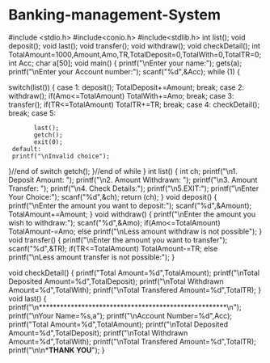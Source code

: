 # Banking-management-System
#include <stdio.h>
#include<conio.h>
#include<stdlib.h>
int list();
void deposit();
void last();
void transfer();
void withdraw();
void checkDetail();
int TotalAmount=1000,Amount,Amo,TR,TotalDeposit=0,TotalWith=0,TotalTR=0;
int Acc;
char a[50];
void main() 
{
    printf("\nEnter your name:");
    gets(a);
    printf("\nEnter your Account number:");
    scanf("%d",&Acc);
 while (1)
 {
   
 switch(list())
 {
     case 1:
            deposit();
            TotalDeposit+=Amount;
            break;
     case 2:
           withdraw();
           if(Amo<=TotalAmount)
           TotalWith+=Amo;
           break;
     case 3:
            transfer();
            if(TR<=TotalAmount)
            TotalTR+=TR;
            break;
     case 4:
           checkDetail();
           break;
     case 5:
           
           last();
           getch();
           exit(0);
     default:
     printf("\nInvalid choice");
 }//end of switch
  getch();
 }//end of while
}
int list()
{
    int ch;
    printf("\n1. Deposit Amount: ");
    printf("\n2. Amount Withdrawn: ");
    printf("\n3. Amount Transfer: ");
    printf("\n4. Check Details:");
    printf("\n5.EXIT:");
    printf("\nEnter Your Choice:");
    scanf("%d",&ch);
    return (ch);
}
void deposit()
{
    printf("\nEnter the amount you want to deposit:");
    scanf("%d",&Amount);
    TotalAmount+=Amount;
}
void withdraw()
{
    printf("\nEnter the amount you wish to withdraw:");
    scanf("%d",&Amo);
    if(Amo<=TotalAmount)
    TotalAmount-=Amo;
    else
    printf("\nLess amount withdraw is not possible");
}
void transfer()
{
    printf("\nEnter the amount you want to transfer");
    scanf("%d",&TR);
    if(TR<=TotalAmount)
    TotalAmount-=TR;
    else
    printf("\nLess amount transfer is not possible:");
}

void checkDetail()
{
    printf("Total Amount=%d",TotalAmount);
    printf("\nTotal Deposited Amount=%d",TotalDeposit);
    printf("\nTotal Withdrawn Amount=%d",TotalWith);
    printf("\nTotal Transfered Amount=%d",TotalTR);
}
void last()
{
    printf("\n*****************************************************\n");
    printf("\nYour Name=%s,a");
    printf("\nAccount Number=%d",Acc);
    printf("Total Amount=%d",TotalAmount);
    printf("\nTotal Deposited Amount=%d",TotalDeposit);
    printf("\nTotal Withdrawn Amount=%d",TotalWith);
    printf("\nTotal Transfered Amount=%d",TotalTR);
    printf("\n\n*******THANK YOU******");
}
